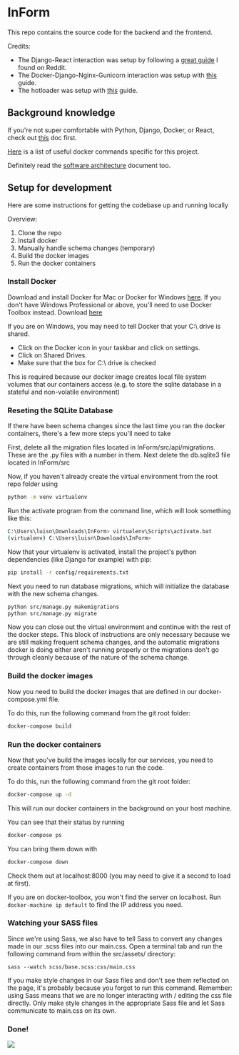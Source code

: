 # InForm

This repo contains the source code for the backend and the frontend.

Credits: 
* The Django-React interaction was setup by following a [great guide](http://geezhawk.github.io/using-react-with-django-rest-framework) I found on Reddit.
* The Docker-Django-Nginx-Gunicorn interaction was setup with [this](http://ruddra.com/2016/08/14/docker-django-nginx-postgres/) guide.
* The hotloader was setup with [this](http://owaislone.org/blog/webpack-plus-reactjs-and-django/) guide.
## Background knowledge

If you're not super comfortable with Python, Django, Docker, or React, check out [this](docs/learning.md) doc first.

[Here](docs/docker-commands.md) is a list of useful docker commands specific for this project.

Definitely read the [software architecture](docs/architecture.md) document too.

## Setup for development

Here are some instructions for getting the codebase up and running locally

Overview:

1. Clone the repo
2. Install docker
3. Manually handle schema changes (temporary)
4. Build the docker images 
5. Run the docker containers


### Install Docker

Download and install Docker for Mac or Docker for Windows [here](https://www.docker.com/).
If you don't have Windows Professional or above, you'll need to use Docker Toolbox instead. Download [here](https://www.docker.com/products/docker-toolbox)

If you are on Windows, you may need to tell Docker that your C:\ drive is shared.

* Click on the Docker icon in your taskbar and click on settings.
* Click on Shared Drives.
* Make sure that the box for C:\ drive is checked

This is required because our docker image creates local file system volumes that our containers access (e.g. to store the sqlite database in a stateful and non-volatile environment)

### Reseting the SQLite Database

If there have been schema changes since the last time you ran the docker containers, there's a few more steps you'll need to take

First, delete all the migration files located in InForm/src/api/migrations. These are the .py files with a number in them. Next delete the db.sqlite3 file located in InForm/src

Now, if you haven't already create the virtual environment from the root repo folder using

```bash
python -m venv virtualenv
```

Run the activate program from the command line, which will look something like this:

```bash
C:\Users\luisn\Downloads\InForm> virtualenv\Scripts\activate.bat
(virtualenv) C:\Users\luisn\Downloads\InForm> 
```

Now that your virtualenv is activated, install the project's python dependencies (like Django for example) with pip:

```bash
pip install -r config/requirements.txt
```

Next you need to run database migrations, which will initialize the database with the new schema changes.

```bash
python src/manage.py makemigrations
python src/manage.py migrate
```

Now you can close out the virtual environment and continue with the rest of the docker steps. This block of instructions are only necessary because we are still making frequent schema changes, and the automatic migrations docker is doing either aren't running properly or the migrations don't go through cleanly because of the nature of the schema change. 

### Build the docker images

Now you need to build the docker images that are defined in our docker-compose.yml file.

To do this, run the following command from the git root folder:

```bash
docker-compose build
```

### Run the docker containers

Now that you've build the images locally for our services, you need to create containers from those images to run the code.

To do this, run the following command from the git root folder:

```bash
docker-compose up -d
```

This will run our docker containers in the background on your host machine.

You can see that their status by running

```bash
docker-compose ps
```

You can bring them down with
```bash
docker-compose down
```

Check them out at localhost:8000 (you may need to give it a second to load at first).


If you are on docker-toolbox, you won't find the server on localhost. Run ```docker-machine ip default``` to find the IP address you need.

### Watching your SASS files

Since we're using Sass, we also have to tell Sass to convert any changes made in our .scss files into our main.css. Open a terminal tab and run the following command from within the src/assets/ directory:

```
sass --watch scss/base.scss:css/main.css
```

If you make style changes in our Sass files and don't see them reflected on the page, it's probably because you forgot to run this command. Remember: using Sass means that we are no longer interacting with / editing the css file directly. Only make style changes in the appropriate Sass file and let Sass communicate to main.css on its own.

### Done!

![](https://media.giphy.com/media/A4R8sdUG7G9TG/giphy.gif)
